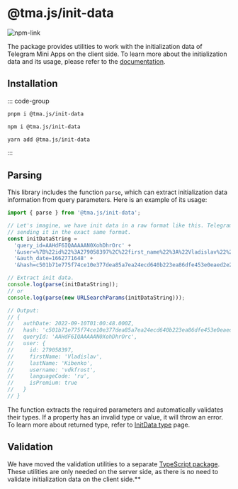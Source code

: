 # @tma.js/init-data

[npm-link]: https://npmjs.com/package/@tma.js/init-data

[npm-shield]: https://img.shields.io/npm/v/@tma.js/init-data?logo=npm

![[npm-link]][npm-shield]

The package provides utilities to work with the initialization data of Telegram Mini Apps on the
client side. To learn more about the initialization data and its usage, please refer to
the [documentation](../../../launch-parameters/common-information.md).

## Installation

::: code-group

```bash [pnpm]
pnpm i @tma.js/init-data
```

```bash [npm]
npm i @tma.js/init-data
```

```bash [yarn]
yarn add @tma.js/init-data
```

:::

## Parsing

This library includes the function `parse`, which can extract initialization data information
from query parameters. Here is an example of its usage:

```typescript
import { parse } from '@tma.js/init-data';

// Let's imagine, we have init data in a raw format like this. Telegram application is
// sending it in the exact same format.
const initDataString =
  'query_id=AAHdF6IQAAAAAN0XohDhrOrc' +
  '&user=%7B%22id%22%3A279058397%2C%22first_name%22%3A%22Vladislav%22%2C%22last_name%22%3A%22Kibenko%22%2C%22username%22%3A%22vdkfrost%22%2C%22language_code%22%3A%22ru%22%2C%22is_premium%22%3Atrue%7D' +
  '&auth_date=1662771648' +
  '&hash=c501b71e775f74ce10e377dea85a7ea24ecd640b223ea86dfe453e0eaed2e2b2';

// Extract init data.
console.log(parse(initDataString));
// or
console.log(parse(new URLSearchParams(initDataString)));

// Output:
// {
//   authDate: 2022-09-10T01:00:48.000Z,
//   hash: 'c501b71e775f74ce10e377dea85a7ea24ecd640b223ea86dfe453e0eaed2e2b2',
//   queryId: 'AAHdF6IQAAAAAN0XohDhrOrc',
//   user: {
//     id: 279058397,
//     firstName: 'Vladislav',
//     lastName: 'Kibenko',
//     username: 'vdkfrost',
//     languageCode: 'ru',
//     isPremium: true
//   }
// }
```

The function extracts the required parameters and automatically validates their types. If a property
has an invalid type or value, it will throw an error. To learn more about returned type, refer
to [InitData type](init-data.md) page.

## Validation

We have moved the validation utilities to a
separate [TypeScript package](../tma-js-init-data-node.md). These utilities are only needed on the
server side, as there is no need to validate initialization data on the client side.**
